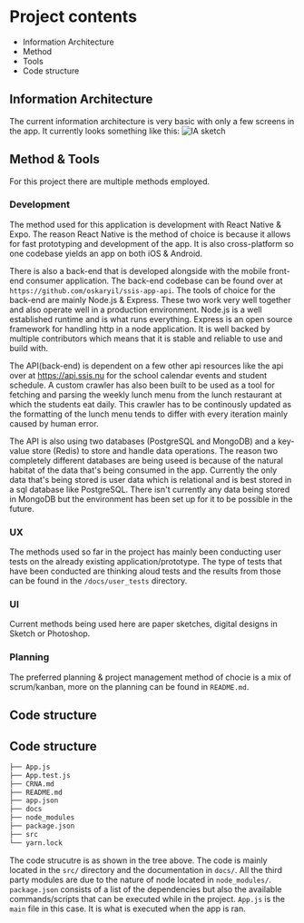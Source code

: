 # Project contents

* Information Architecture
* Method
* Tools
* Code structure

## Information Architecture
The current information architecture is very basic with only a few screens in the app.
It currently looks something like this:
![IA sketch](https://i.imgur.com/t8lb2bC.jpg)

## Method & Tools
For this project there are multiple methods employed.

### Development
The method used for this application is development with React Native & Expo. The reason React Native is the method of choice is because it allows for fast prototyping and development of the app. It is also cross-platform so one codebase yields an app on both iOS & Android. 

There is also a back-end that is developed alongside with the mobile front-end consumer application. The back-end codebase can be found over at `https://github.com/oskaryil/ssis-app-api`. The tools of choice for the back-end are mainly Node.js & Express. These two work very well together and also operate well in a production environment. Node.js is a well established runtime and is what runs everything. Express is an open source framework for handling http in a node application. It is well backed by multiple contributors which means that it is stable and reliable to use and build with. 

The API(back-end) is dependent on a few other api resources like the api over at https://api.ssis.nu for the school calendar events and student schedule. A custom crawler has also been built to be used as a tool for fetching and parsing the weekly lunch menu from the lunch restaurant at which the students eat daily. This crawler has to be continously updated as the formatting of the lunch menu tends to differ with every iteration mainly caused by human error. 

The API is also using two databases (PostgreSQL and MongoDB) and a key-value store (Redis) to store and handle data operations. The reason two completely different databases are being useed is because of the natural habitat of the data that's being consumed in the app. Currently the only data that's being stored is user data which is relational and is best stored in a sql database like PostgreSQL. There isn't currently any data being stored in MongoDB but the environment has been set up for it to be possible in the future.

### UX
The methods used so far in the project has mainly been conducting user tests on the already existing application/prototype. The type of tests that have been conducted are thinking aloud tests and the results from those can be found in the `/docs/user_tests` directory.

### UI
Current methods being used here are paper sketches, digital designs in Sketch or Photoshop.

### Planning
The preferred planning & project management method of chocie is a mix of scrum/kanban, more on the planning can be found in `README.md`.

## Code structure
## Code structure

```bash
├── App.js
├── App.test.js
├── CRNA.md
├── README.md
├── app.json
├── docs
├── node_modules
├── package.json
├── src
└── yarn.lock
```

The code strucutre is as shown in the tree above. The code is mainly located in the `src/` directory and the documentation in `docs/`. All the third party modules are due to the nature of node located in `node_modules/`. `package.json` consists of a list of the dependencies but also the available commands/scripts that can be executed while in the project. `App.js` is the `main` file in this case. It is what is executed when the app is ran.  

